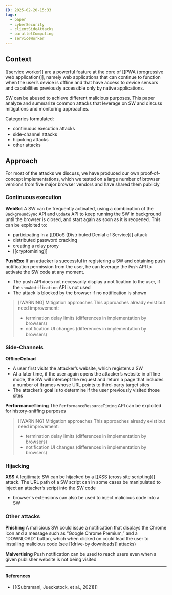 ```yaml
---
ID: 2025-02-20-15:33
tags:
  - paper
  - cyberSecurity
  - clientSideAttacks
  - parallelComputing
  - serviceWorker
---
```

## Context

[[service worker]] are a powerful feature at the core of [[PWA (progressive web application)]], namely web applications that can continue to function when the user’s device is offline and that have access to device sensors and capabilities previously accessible only by native applications.

SW can be abused to achieve different malicious purposes.
This paper analyze and summarize common attacks that leverage on SW and discuss mitigations and monitoring approaches. 

Categories formulated:
- continuous execution attacks
- side-channel attacks
- hijacking attacks
- other attacks

## Approach

For most of the attacks we discuss, we have produced our own proof-of-concept implementations, which we tested on a large number of browser versions from five major browser vendors and have shared them publicly

### Continuous execution

**WebBot**
A SW can be frequently activated, using a combination of the `BackgroundSync` API and `Update` API to keep running the SW in background until the browser is closed, and start again as soon as it is reopened. This can be exploited to:
- participating in a  [[DDoS (Distributed Denial of Service)]] attack
- distributed password cracking
- creating a relay proxy 
- [[cryptomining]]

**PushExe**
If an attacker is successful in registering a SW and obtaining push notification permission from the user, he can leverage the `Push` API to activate the SW code at any moment.
- The push API does not necessarily display a notification to the user, if the `showNotification` API is not used
- The attack is blocked by the browser if no notification is shown


> [!WARNING] Mitigation approaches
> This approaches already exist but need improvement:
> - termination delay limits (differences in implementation by browsers)
> - notification UI changes (differences in implementation by browsers)

### Side-Channels

**OfflineOnload**
- A user first visits the attacker’s website, which registers a SW
- At a later time, if the user again opens the attacker’s website in offline mode, the SW will intercept the request and return a page that includes a number of iframes whose URL points to third-party target sites
- The attacker’s goal is to determine if the user previously visited those sites

**PerformanceTiming**
The `PerformanceResourceTiming` API can be exploited for history-sniffing purposes


> [!WARNING] Mitigation approaches
> This approaches already exist but need improvement:
> - termination delay limits (differences in implementation by browsers)
> - notification UI changes (differences in implementation by browsers)

### Hijacking

**XSS**
A legitimate SW can be hijacked by a [[XSS (cross site scripting)]] attack.
The URL path of a SW script can in some cases be manipulated to inject an attacker’s script into the SW code
- browser's extensions can also be used to inject malicious code into a SW

### Other attacks

**Phishing**
A malicious SW could issue a notification that displays the Chrome icon and a message such as “Google Chrome Premium,” and a “DOWNLOAD” button, which when clicked on could lead the user to installing malicious code (see [[drive-by downloads]] attacks)

**Malvertising**
Push notification can be used to reach users even when a given publisher website is not being visited

---
#### References
- [[(Subramani, Jueckstock, et al., 2021)]]